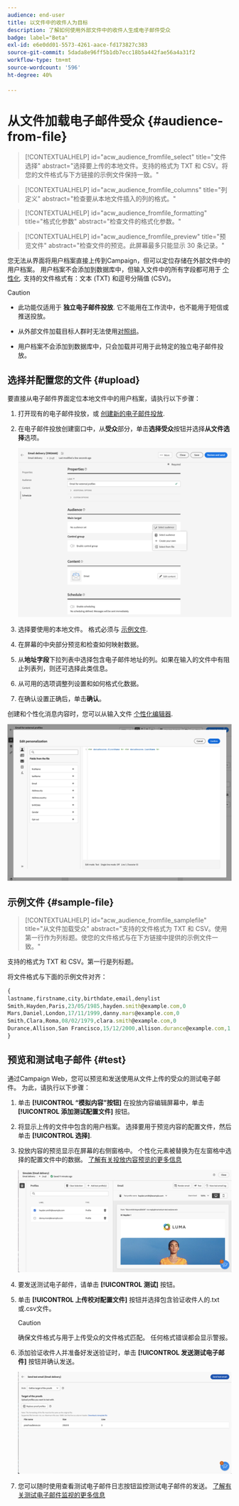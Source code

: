 ```yaml
---
audience: end-user
title: 以文件中的收件人为目标
description: 了解如何使用外部文件中的收件人生成电子邮件受众
badge: label="Beta"
exl-id: e6e0dd01-5573-4261-aace-fd173827c383
source-git-commit: 5dada8e96ff5b1db7ecc18b5a442fae56a4a31f2
workflow-type: tm+mt
source-wordcount: '596'
ht-degree: 40%

---
```


# 从文件加载电子邮件受众 {#audience-from-file}

>[!CONTEXTUALHELP]
>id="acw_audience_fromfile_select"
>title="文件选择"
>abstract="选择要上传的本地文件。支持的格式为 TXT 和 CSV。将您的文件格式与下方链接的示例文件保持一致。"

>[!CONTEXTUALHELP]
>id="acw_audience_fromfile_columns"
>title="列定义"
>abstract="检查要从本地文件插入的列的格式。"

>[!CONTEXTUALHELP]
>id="acw_audience_fromfile_formatting"
>title="格式化参数"
>abstract="检查文件的格式化参数。"


>[!CONTEXTUALHELP]
>id="acw_audience_fromfile_preview"
>title="预览文件"
>abstract="检查文件的预览。此屏幕最多只能显示 30 条记录。"



您无法从界面将用户档案直接上传到Campaign，但可以定位存储在外部文件中的用户档案。 用户档案不会添加到数据库中，但输入文件中的所有字段都可用于 [个性化](../personalization/gs-personalization.md). 支持的文件格式有：文本 (TXT) 和逗号分隔值 (CSV)。

>[!CAUTION]
>
>* 此功能仅适用于 **独立电子邮件投放**. 它不能用在工作流中，也不能用于短信或推送投放。
>
>* 从外部文件加载目标人群时无法使用[对照组](control-group.md)。
>
>* 用户档案不会添加到数据库中，只会加载并可用于此特定的独立电子邮件投放。

## 选择并配置您的文件 {#upload}

要直接从电子邮件界面定位本地文件中的用户档案，请执行以下步骤：

1. 打开现有的电子邮件投放，或 [创建新的电子邮件投放](../email/create-email.md).
1. 在电子邮件投放创建窗口中，从&#x200B;**受众**&#x200B;部分，单击&#x200B;**选择受众**&#x200B;按钮并选择&#x200B;**从文件选择**&#x200B;选项。

   ![](assets/select-from-file.png)

1. 选择要使用的本地文件。 格式必须与 [示例文件](#sample-file).
1. 在屏幕的中央部分预览和检查如何映射数据。
1. 从&#x200B;**地址字段**&#x200B;下拉列表中选择包含电子邮件地址的列。如果在输入的文件中有阻止列表列，则还可选择此类信息。
1. 从可用的选项调整列设置和如何格式化数据。
1. 在确认设置正确后，单击&#x200B;**确认**。

创建和个性化消息内容时，您可以从输入文件 [个性化编辑器](../personalization/gs-personalization.md).

![](assets/select-external-perso.png)

## 示例文件 {#sample-file}

>[!CONTEXTUALHELP]
>id="acw_audience_fromfile_samplefile"
>title="从文件加载受众"
>abstract="支持的文件格式为 TXT 和 CSV。使用第一行作为列标题。使您的文件格式与在下方链接中提供的示例文件一致。"

支持的格式为 TXT 和 CSV。第一行是列标题。

将文件格式与下面的示例文件对齐：

```javascript
{
lastname,firstname,city,birthdate,email,denylist
Smith,Hayden,Paris,23/05/1985,hayden.smith@example.com,0
Mars,Daniel,London,17/11/1999,danny.mars@example.com,0
Smith,Clara,Roma,08/02/1979,clara.smith@example.com,0
Durance,Allison,San Francisco,15/12/2000,allison.durance@example.com,1
}
```

## 预览和测试电子邮件 {#test}

通过Campaign Web，您可以预览和发送使用从文件上传的受众的测试电子邮件。 为此，请执行以下步骤：

1. 单击 **[!UICONTROL “模拟内容”按钮]** 在投放内容编辑屏幕中，单击 **[!UICONTROL 添加测试配置文件]** 按钮。

1. 将显示上传的文件中包含的用户档案。 选择要用于预览内容的配置文件，然后单击 **[!UICONTROL 选择]**.

1. 投放内容的预览显示在屏幕的右侧窗格中。 个性化元素被替换为在左窗格中选择的配置文件中的数据。 [了解有关投放内容预览的更多信息](../preview-test/preview-content.md)

   ![](assets/file-upload-preview.png)

1. 要发送测试电子邮件，请单击 **[!UICONTROL 测试]** 按钮。

1. 单击 **[!UICONTROL 上传校对配置文件]** 按钮并选择包含验证收件人的.txt或.csv文件。

   >[!CAUTION]
   >
   >确保文件格式与用于上传受众的文件格式匹配。 任何格式错误都会显示警报。

1. 添加验证收件人并准备好发送验证时，单击 **[!UICONTROL 发送测试电子邮件]** 按钮并确认发送。

   ![](assets/file-upload-test.png)

1. 您可以随时使用查看测试电子邮件日志按钮监控测试电子邮件的发送。 [了解有关测试电子邮件监视的更多信息](../preview-test/test-deliveries.md#access-sent-test-deliveries-access-proofs)
